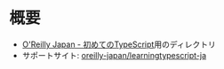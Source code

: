 # 概要
- [O'Reilly Japan - 初めてのTypeScript](https://www.oreilly.co.jp/books/9784814400362/)用のディレクトリ
- サポートサイト: [oreilly-japan/learningtypescript-ja](https://github.com/oreilly-japan/learningtypescript-ja)